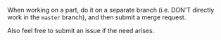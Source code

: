 When working on a part, do it on a separate branch (i.e. DON'T directly work 
in the `master` branch), and then submit a merge request.

Also feel free to submit an issue if the need arises.
